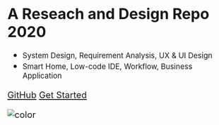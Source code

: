 <!-- _coverpage.md -->


# <big>A Reseach and Design Repo<big> <small>2020</small>

- <small>System Design, Requirement Analysis, UX & UI Design</small>
- <small>Smart Home, Low-code IDE, Workflow, Business Application</small>


[GitHub](https://github.com/psyhyde/docs)
[Get Started](README.md)

![color](#202020)

